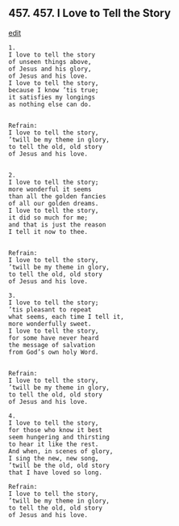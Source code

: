 
## 457.  457. I Love to Tell the Story
[edit](https://docs.google.com/document/d/1KhsdEwpDOTRFmvZwgeoT6cqfKBTW1EKM/edit?mode=html)






    1.
    I love to tell the story
    of unseen things above,
    of Jesus and his glory,
    of Jesus and his love.
    I love to tell the story,
    because I know ’tis true;
    it satisfies my longings
    as nothing else can do.


    Refrain:
    I love to tell the story,
    ’twill be my theme in glory,
    to tell the old, old story
    of Jesus and his love.


    2.
    I love to tell the story;
    more wonderful it seems
    than all the golden fancies
    of all our golden dreams.
    I love to tell the story,
    it did so much for me;
    and that is just the reason
    I tell it now to thee.


    Refrain:
    I love to tell the story,
    ’twill be my theme in glory,
    to tell the old, old story
    of Jesus and his love.

    3.
    I love to tell the story;
    ’tis pleasant to repeat
    what seems, each time I tell it,
    more wonderfully sweet.
    I love to tell the story,
    for some have never heard
    the message of salvation
    from God’s own holy Word.


    Refrain:
    I love to tell the story,
    ’twill be my theme in glory,
    to tell the old, old story
    of Jesus and his love.

    4.
    I love to tell the story,
    for those who know it best
    seem hungering and thirsting
    to hear it like the rest.
    And when, in scenes of glory,
    I sing the new, new song,
    ’twill be the old, old story
    that I have loved so long.

    Refrain:
    I love to tell the story,
    ’twill be my theme in glory,
    to tell the old, old story
    of Jesus and his love.

